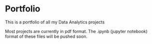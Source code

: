 # Portfolio
This is a portfolio of all my Data Analytics projects

Most projects are currently in pdf format. The .ipynb (jupyter notebook) format of these files will be pushed soon.
